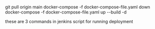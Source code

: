 git pull origin main
docker-compose -f docker-compose-file.yaml down
docker-compose -f docker-compose-file.yaml up --build -d

these are 3 commands in jenkins script for running deployment
